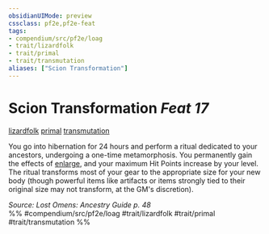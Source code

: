 ```yaml
---
obsidianUIMode: preview
cssclass: pf2e,pf2e-feat
tags:
- compendium/src/pf2e/loag
- trait/lizardfolk
- trait/primal
- trait/transmutation
aliases: ["Scion Transformation"]
---
```

# Scion Transformation  *Feat 17*  
[lizardfolk](/rules/traits/lizardfolk-b1.md)  [primal](/rules/traits/primal.md)  [transmutation](/rules/traits/transmutation.md)  


You go into hibernation for 24 hours and perform a ritual dedicated to your ancestors, undergoing a one-time metamorphosis. You permanently gain the effects of [enlarge](/compendium/spells/enlarge.md), and your maximum Hit Points increase by your level. The ritual transforms most of your gear to the appropriate size for your new body (though powerful items like artifacts or items strongly tied to their original size may not transform, at the GM's discretion).

*Source: Lost Omens: Ancestry Guide p. 48*  
%% #compendium/src/pf2e/loag #trait/lizardfolk #trait/primal #trait/transmutation %%
